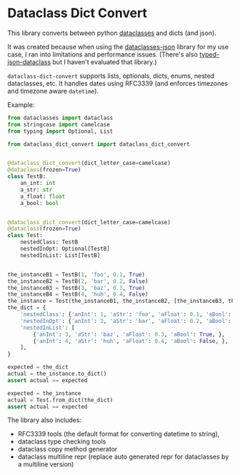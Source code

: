 # Dataclass Dict Convert

This library converts between python [dataclasses](https://docs.python.org/3/library/dataclasses.html#dataclasses.dataclass) and dicts (and json).

It was created because when using the [dataclasses-json](https://pypi.org/project/dataclasses-json/) library for my use case, I ran into limitations and performance issues. 
(There's also [typed-json-dataclass](https://pypi.org/project/typed-json-dataclass) but I haven't evaluated that library.)

`dataclass-dict-convert` supports lists, optionals, dicts, enums, nested dataclasses, etc. 
It handles dates using RFC3339 (and enforces timezones and timezone aware `datetime`).

Example:

```python
from dataclasses import dataclass
from stringcase import camelcase
from typing import Optional, List

from dataclass_dict_convert import dataclass_dict_convert


@dataclass_dict_convert(dict_letter_case=camelcase)
@dataclass(frozen=True)
class TestB:
    an_int: int
    a_str: str
    a_float: float
    a_bool: bool


@dataclass_dict_convert(dict_letter_case=camelcase)
@dataclass(frozen=True)
class Test:
    nestedClass: TestB
    nestedInOpt: Optional[TestB]
    nestedInList: List[TestB]


the_instanceB1 = TestB(1, 'foo', 0.1, True)
the_instanceB2 = TestB(2, 'bar', 0.2, False)
the_instanceB3 = TestB(3, 'baz', 0.3, True)
the_instanceB4 = TestB(4, 'huh', 0.4, False)
the_instance = Test(the_instanceB1, the_instanceB2, [the_instanceB3, the_instanceB4])
the_dict = {
    'nestedClass': {'anInt': 1, 'aStr': 'foo', 'aFloat': 0.1, 'aBool': True, },
    'nestedInOpt': {'anInt': 2, 'aStr': 'bar', 'aFloat': 0.2, 'aBool': False, },
    'nestedInList': [
        {'anInt': 3, 'aStr': 'baz', 'aFloat': 0.3, 'aBool': True, },
        {'anInt': 4, 'aStr': 'huh', 'aFloat': 0.4, 'aBool': False, },
    ],
}

expected = the_dict
actual = the_instance.to_dict()
assert actual == expected

expected = the_instance
actual = Test.from_dict(the_dict)
assert actual == expected
```

The library also includes:
- RFC3339 tools (the default format for converting datetime to string),
- dataclass type checking tools
- dataclass copy method generator
- dataclass multiline repr (replace auto generated repr for dataclasses by a multiline version)
